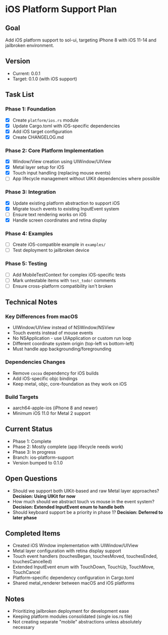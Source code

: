 # iOS Platform Support Plan

## Goal

Add iOS platform support to sol-ui, targeting iPhone 8 with iOS 11-14 and jailbroken environment.

## Version

- Current: 0.0.1
- Target: 0.1.0 (with iOS support)

## Task List

### Phase 1: Foundation

- [x] Create `platform/ios.rs` module
- [x] Update Cargo.toml with iOS-specific dependencies
- [x] Add iOS target configuration
- [x] Create CHANGELOG.md

### Phase 2: Core Platform Implementation

- [x] Window/View creation using UIWindow/UIView
- [x] Metal layer setup for iOS
- [x] Touch input handling (replacing mouse events)
- [ ] App lifecycle management without UIKit dependencies where possible

### Phase 3: Integration

- [x] Update existing platform abstraction to support iOS
- [x] Migrate touch events to existing InputEvent system
- [ ] Ensure text rendering works on iOS
- [x] Handle screen coordinates and retina display

### Phase 4: Examples

- [ ] Create iOS-compatible example in `examples/`
- [ ] Test deployment to jailbroken device

### Phase 5: Testing

- [ ] Add MobileTestContext for complex iOS-specific tests
- [ ] Mark untestable items with `test_todo!` comments
- [ ] Ensure cross-platform compatibility isn't broken

## Technical Notes

### Key Differences from macOS

- UIWindow/UIView instead of NSWindow/NSView
- Touch events instead of mouse events
- No NSApplication - use UIApplication or custom run loop
- Different coordinate system origin (top-left vs bottom-left)
- Must handle app backgrounding/foregrounding

### Dependencies Changes

- Remove `cocoa` dependency for iOS builds
- Add iOS-specific objc bindings
- Keep metal, objc, core-foundation as they work on iOS

### Build Targets

- aarch64-apple-ios (iPhone 8 and newer)
- Minimum iOS 11.0 for Metal 2 support

## Current Status

- Phase 1: Complete
- Phase 2: Mostly complete (app lifecycle needs work)
- Phase 3: In progress
- Branch: ios-platform-support
- Version bumped to 0.1.0

## Open Questions

- Should we support both UIKit-based and raw Metal layer approaches? **Decision: Using UIKit for now**
- How much should we abstract touch vs mouse in the event system? **Decision: Extended InputEvent enum to handle both**
- Should keyboard support be a priority in phase 1? **Decision: Deferred to later phase**

## Completed Items

- Created iOS Window implementation with UIWindow/UIView
- Metal layer configuration with retina display support
- Touch event handlers (touchesBegan, touchesMoved, touchesEnded, touchesCancelled)
- Extended InputEvent enum with TouchDown, TouchUp, TouchMove, TouchCancel
- Platform-specific dependency configuration in Cargo.toml
- Shared metal_renderer between macOS and iOS platforms

## Notes

- Prioritizing jailbroken deployment for development ease
- Keeping platform modules consolidated (single ios.rs file)
- Not creating separate "mobile" abstractions unless absolutely necessary
